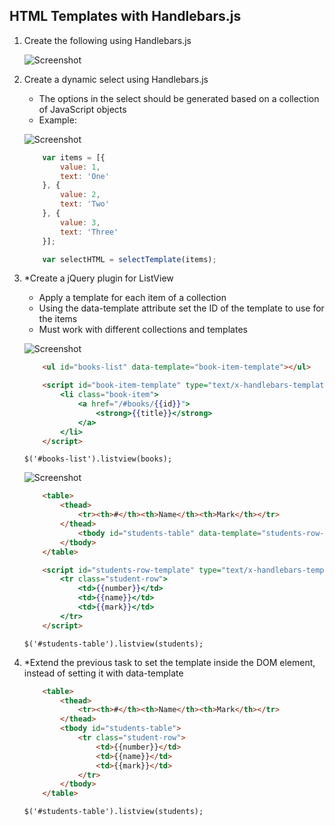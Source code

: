 ## HTML Templates with Handlebars.js

1. Create the following using Handlebars.js

    ![Screenshot](https://raw.githubusercontent.com/flextry/Telerik-Academy/master/Web%20Design%20&%20Development/4.%20JavaScript%20UI%20&%20DOM/11.%20HTML%20Templates%20with%20Handlebars.js/01.%20Simple%20table/index.png)

2. Create a dynamic select using Handlebars.js
    * The options in the select should be generated based on a collection of JavaScript objects
    * Example:

    ![Screenshot](https://raw.githubusercontent.com/flextry/Telerik-Academy/master/Web%20Design%20&%20Development/4.%20JavaScript%20UI%20&%20DOM/11.%20HTML%20Templates%20with%20Handlebars.js/02.%20Select%20menu/index.png)

    ```js
        var items = [{
            value: 1,
            text: 'One'
        }, {
            value: 2,
            text: 'Two'
        }, {
            value: 3,
            text: 'Three'
        }];
    
        var selectHTML = selectTemplate(items);
    ```

3. *Create a jQuery plugin for ListView
    * Apply a template for each item of a collection
    * Using the data-template attribute set the ID of the template to use for the items
    * Must work with different collections and templates

    ![Screenshot](https://raw.githubusercontent.com/flextry/Telerik-Academy/master/Web%20Design%20&%20Development/4.%20JavaScript%20UI%20&%20DOM/11.%20HTML%20Templates%20with%20Handlebars.js/03.%20ListView/example-1.png) 

    ```html
        <ul id="books-list" data-template="book-item-template"></ul>

        <script id="book-item-template" type="text/x-handlebars-template">
            <li class="book-item">
                <a href="/#books/{{id}}">
                    <strong>{{title}}</strong>
                </a>
            </li> 
        </script>
    ```
    
    `$('#books-list').listview(books);` 
    
    ![Screenshot](https://raw.githubusercontent.com/flextry/Telerik-Academy/master/Web%20Design%20&%20Development/4.%20JavaScript%20UI%20&%20DOM/11.%20HTML%20Templates%20with%20Handlebars.js/03.%20ListView/example-2.png)
    
    ```html
        <table>
            <thead>
                <tr><th>#</th><th>Name</th><th>Mark</th></tr>
            </thead>
                <tbody id="students-table" data-template="students-row-template">   
            </tbody>
        </table>

        <script id="students-row-template" type="text/x-handlebars-template">
            <tr class="student-row">
                <td>{{number}}</td>
                <td>{{name}}</td>
                <td>{{mark}}</td>
            </tr>
        </script>
    ```
    
    `$('#students-table').listview(students);`
    
4. *Extend the previous task to set the template inside the DOM element, instead of setting it with data-template

    ```html
        <table>
            <thead>
                <tr><th>#</th><th>Name</th><th>Mark</th></tr>
            </thead>
            <tbody id="students-table">
                <tr class="student-row">
                    <td>{{number}}</td>
                    <td>{{name}}</td>
                    <td>{{mark}}</td>
                </tr>       
            </tbody>
        </table>
    ```
    
    `$('#students-table').listview(students);`
